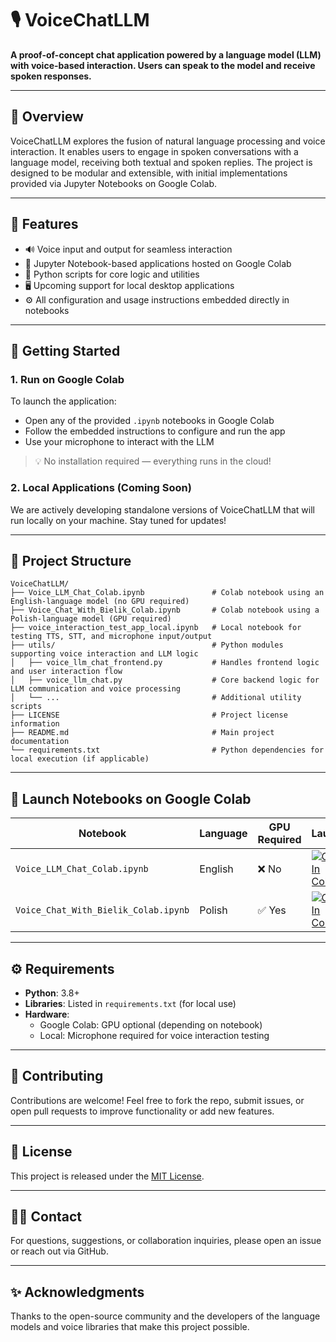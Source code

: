 # 🎙️ VoiceChatLLM

**A proof-of-concept chat application powered by a language model (LLM) with voice-based interaction. Users can speak to the model and receive spoken responses.**

---

## 📌 Overview

VoiceChatLLM explores the fusion of natural language processing and voice interaction. It enables users to engage in spoken conversations with a language model, receiving both textual and spoken replies. The project is designed to be modular and extensible, with initial implementations provided via Jupyter Notebooks on Google Colab.

---

## 🧠 Features

- 🔊 Voice input and output for seamless interaction
- 🧾 Jupyter Notebook-based applications hosted on Google Colab
- 🐍 Python scripts for core logic and utilities
- 🖥️ Upcoming support for local desktop applications
- ⚙️ All configuration and usage instructions embedded directly in notebooks

---

## 🚀 Getting Started

### 1. Run on Google Colab

To launch the application:

- Open any of the provided `.ipynb` notebooks in Google Colab
- Follow the embedded instructions to configure and run the app
- Use your microphone to interact with the LLM

> 💡 No installation required — everything runs in the cloud!

### 2. Local Applications (Coming Soon)

We are actively developing standalone versions of VoiceChatLLM that will run locally on your machine. Stay tuned for updates!

---

## 📂 Project Structure

```plaintext
VoiceChatLLM/
├── Voice_LLM_Chat_Colab.ipynb               # Colab notebook using an English-language model (no GPU required)
├── Voice_Chat_With_Bielik_Colab.ipynb       # Colab notebook using a Polish-language model (GPU required)
├── voice_interaction_test_app_local.ipynb   # Local notebook for testing TTS, STT, and microphone input/output
├── utils/                                   # Python modules supporting voice interaction and LLM logic
│   ├── voice_llm_chat_frontend.py           # Handles frontend logic and user interaction flow
│   ├── voice_llm_chat.py                    # Core backend logic for LLM communication and voice processing
│   └── ...                                  # Additional utility scripts
├── LICENSE                                  # Project license information
├── README.md                                # Main project documentation
└── requirements.txt                         # Python dependencies for local execution (if applicable)
```

---

## 🔗 Launch Notebooks on Google Colab

| Notebook | Language | GPU Required | Launch |
|----------|----------|--------------|--------|
| `Voice_LLM_Chat_Colab.ipynb` | English | ❌ No | [![Open In Colab](https://colab.research.google.com/assets/colab-badge.svg)](https://colab.research.google.com/github/artbert/VoiceChatLLM/blob/main/Voice_LLM_Chat_Colab.ipynb) |
| `Voice_Chat_With_Bielik_Colab.ipynb` | Polish | ✅ Yes | [![Open In Colab](https://colab.research.google.com/assets/colab-badge.svg)](https://colab.research.google.com/github/artbert/VoiceChatLLM/blob/main/Voice_Chat_With_Bielik_Colab.ipynb) |

---

## ⚙️ Requirements

- **Python**: 3.8+
- **Libraries**: Listed in `requirements.txt` (for local use)
- **Hardware**:
  - Google Colab: GPU optional (depending on notebook)
  - Local: Microphone required for voice interaction testing

---

## 📣 Contributing

Contributions are welcome! Feel free to fork the repo, submit issues, or open pull requests to improve functionality or add new features.

---

## 📄 License

This project is released under the [MIT License](LICENSE).

---

## 🙋‍♂️ Contact

For questions, suggestions, or collaboration inquiries, please open an issue or reach out via GitHub.

---

## ✨ Acknowledgments

Thanks to the open-source community and the developers of the language models and voice libraries that make this project possible.